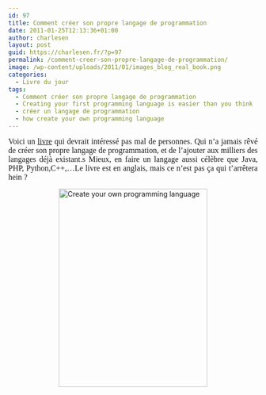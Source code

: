 ```yaml
---
id: 97
title: Comment créer son propre langage de programmation
date: 2011-01-25T12:13:36+01:00
author: charlesen
layout: post
guid: https://charlesen.fr/?p=97
permalink: /comment-creer-son-propre-langage-de-programmation/
image: /wp-content/uploads/2011/01/images_blog_real_book.png
categories:
  - Livre du jour
tags:
  - Comment créer son propre langage de programmation
  - Creating your first programming language is easier than you think
  - créer un langage de programmation
  - how create your own programming language
---
```

<p style="text-align: justify;">
  <span style="font-size: 12pt; font-family: book antiqua,palatino;">Voici un <a title="Lien vers la page du livre..." href="http://840629ox66ulke27o603ue3t7v.hop.clickbank.net/">livre</a> qui devrait intéressé pas mal de personnes. Qui n&rsquo;a jamais rêvé de créer son propre langage de programmation, et de l&rsquo;ajouter aux milliers des langages déjà existant.s Mieux, en faire un langage aussi célèbre que Java, PHP, Python,C++,&#8230;Le livre est en anglais, mais ce n&rsquo;est pas ça qui t&rsquo;arrêtera hein ?<br /></span>
</p>

[<img loading="lazy" class=" size-full wp-image-96" style="display: block; margin-left: auto; margin-right: auto;" src="https://charlesen.fr/wp-content/uploads/2011/01/images_blog_real_book.png" alt="Create your own programming language" title="Create your own programming language" width="300" height="400" srcset="https://charlesen.fr/wp-content/uploads/2011/01/images_blog_real_book.png 300w, https://charlesen.fr/wp-content/uploads/2011/01/images_blog_real_book-225x300.png 225w" sizes="(max-width: 300px) 100vw, 300px" />](http://840629ox66ulke27o603ue3t7v.hop.clickbank.net/ "Lien vers la page du livre...")